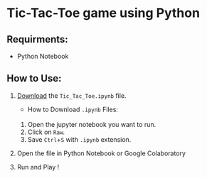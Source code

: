 # Tic-Tac-Toe game using Python #

## Requirments: ##

* Python Notebook

## How to Use: ##

1. [Download](https://github.com/harshitv-10/tic-tac-toe-using-python/blob/main/Tic_Tac_Toe.ipynb) the `Tic_Tac_Toe.ipynb` file.

   * How to Download `.ipynb` Files: <br></br>
    1. Open the jupyter notebook you want to run.
    2. Click on `Raw`.
    3. Save `Ctrl`+`S` with `.ipynb` extension.
3. Open the file in Python Notebook or Google Colaboratory
4. Run and Play !


